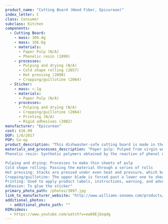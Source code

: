 ```yaml
---
product_name: "Cutting Board (Wood Fiber, Epicurean)"
index_letter: C
class: Consumer
subclass: Kitchen
components:
  - Cutting Board:
    - mass: 309.4g
    - mass: 166.6g
    - materials:
      - Paper Pulp (N/A)
      - Phenolic resin (1099)
    - processes:
      - Pulping and drying (N/A)
      - Cold shape rolling (2057)
      - Hot pressing (2090)
      - Cropping/guillotine (2064)
  - Sticker:
    - mass: <.1g
    - materials:
      - Paper Pulp (N/A)
    - processes:
      - Pulping and drying (N/A)
      - Cropping/guillotine (2064)
      - Printing (N/A)
      - Rigid adhesives (2002)
manufacturer: "Epicurean"
cost: $16.99
DOP: 1/8/2017
POP: Co-op
product_description: "This dishwasher-safe cutting board is made in the USA of Richlite, an exceptionally durable wood-fiber composite that has been used in commercial kitchens for over 40 years."
materials_and_processes_description: "Paper pulp: Pulped from virgin wood and recycled paper
Phenolic resin: Synthetic polymers obtained by the reaction of phenol or substituted phenol with formaldehyde

Pulping and drying: Processes to make thin sheets of pulp
Cold shape rolling: Passing the material through a series of rolls
Hot pressing: Stacks are pressed under even heat and pressure, which bonds the layers of paper together and cures the resin
Cropping/guillotine: The upper blade is forced past a lower one to shear sheet material along a straight line
Printing: Used to apply product labels, instructions, warning, and advertisements
Adhesion: To glue the sticker"
primary_photo_path: /photos/3097.jpg
link_to_manufacturer_website: "http://www.williams-sonoma.com/products/8564973/?catalogId=5&sku=8564973&cm_ven=Google_PLA&cm_cat=Shopping&cm_pla=default&cm_ite=default&kwid=productads-adid%5E45527542063-device%5Ec-plaid%5E63149791980-sku%5E8564973-adType%5EPLA&gclid=Cj0KEQiA-_HDBRD2lomhoufc1JkBEiQA0TVMmth3_IKSRGO7jcpz9bQQxtBnPmNo33uQ3hWWy2M6QBwaAnj48P8HAQ"
additional_photos:
  - additional_photo_path: ""
HIMvideos:
  - https://www.youtube.com/watch?v=ow60EjEeqdg
---
```

